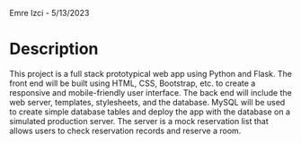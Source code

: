 Emre Izci - 5/13/2023

# Description

This project is a full stack prototypical web app using Python and Flask.
The front end will be built using HTML, CSS, Bootstrap, etc. to create a responsive and mobile-friendly user interface. 
The back end will include the web server, templates, stylesheets, and the database. 
MySQL will be used to create simple database tables and deploy the app with the database on a simulated production server.
The server is a mock reservation list that allows users to check reservation records and reserve a room.
